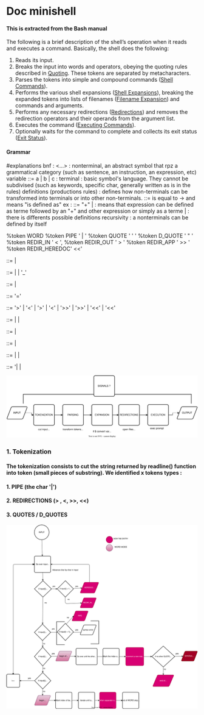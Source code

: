 # Doc minishell

#### This is extracted from the Bash manual 

The following is a brief description of the shell’s operation when it reads and executes a command. Basically, the shell does the following:
1. Reads its input.
2. Breaks the input into words and operators, obeying the quoting rules described in [Quoting](https://www.gnu.org/software/bash/manual/bash.html#Quoting). These tokens are separated by metacharacters.
3. Parses the tokens into simple and compound commands ([Shell Commands](https://www.gnu.org/software/bash/manual/bash.html#Shell-Commands)).
4. Performs the various shell expansions ([Shell Expansions](https://www.gnu.org/software/bash/manual/bash.html#Shell-Expansions)), breaking the expanded tokens into lists of filenames ([Filename Expansion](https://www.gnu.org/software/bash/manual/bash.html#Filename-Expansion)) and commands and arguments.
5. Performs any necessary redirections ([Redirections](https://www.gnu.org/software/bash/manual/bash.html#Redirections)) and removes the redirection operators and their operands from the argument list.
6. Executes the command ([Executing Commands](https://www.gnu.org/software/bash/manual/bash.html#Executing-Commands)).
7. Optionally waits for the command to complete and collects its exit status ([Exit Status](https://www.gnu.org/software/bash/manual/bash.html#Exit-Status)).


#### Grammar
#explanations bnf : 
<...> : nonterminal, an abstract symbol that rpz a grammatical category (such as sentence, an instruction, an expression, etc)
variable ::= a | b | c : terminal : basic symbol's language. They cannot be subdivised (such as keywords, specific char, generally written as is in the rules)
definitions (productions rules) : defines how non-terminals can be transformed into terminals or into other non-terminals. ::= is equal to -> and means "is defined as"
ex : <expression> ::= <terme> "+" <expression> | <terme> : means that expression can be defined as terme followed by an "+" and other expression or simply as a terme
| : there is differents possible definitions 
recursivity : a nonterminals can be defined by itself


%token WORD
%token PIPE			' | '
%token QUOTE		' ' '
%token D_QUOTE		' " '
%token REDIR_IN		' < ',
%token REDIR_OUT	' > '
%token REDIR_APP	' >> '
%token REDIR_HEREDOC' <<' 


<NUMBER> ::= <DIGIT>
           | <NUMBER> <DIGIT>

<WORD> ::= <ALPHA>
         | <WORD> <ALPHA>
         | <WORD> '_'

<WORD-LIST> ::= <WORD>
             |  <WORD-LIST> <WORD>

<ASSIGNMENT-WORD> ::= <WORD> '=' <WORD>

<REDIRECTION> ::=  '>' <WORD>
                |  '<' <WORD>
                |  <NUMBER> '>' <WORD>
                |  <NUMBER> '<' <WORD>
                |  '>>' <WORD>
                |  <NUMBER> '>>' <WORD>
                |  '<<' <WORD>
                |  <NUMBER> '<<' <WORD>


<SIMPLE-COMMAND-ELEMENT> ::= <WORD>
                          |  <ASSIGNMENT-WORD>
                          |  <REDIRECTION>

<REDIRECTION-LIST> ::= <REDIRECTION>
                    |  <REDIRECTION-LIST> <REDIRECTION>

<SIMPLE-COMMAND> ::=  <SIMPLE-COMMAND-ELEMENT>
                   |  <SIMPLE-COMMAND> <SIMPLE-COMMAND-ELEMENT>

<COMMAND> ::=  <SIMPLE-COMMAND>
            |  <SHELL-COMMAND>
            |  <SHELL-COMMAND> <REDIRECTION-LIST>

<PIPELINE-COMMAND> ::= <PIPELINE> '| <PIPELINE>
					| <COMMAND>	

























![flowchart](draws/flowchart.drawio.svg)

### 1. Tokenization 
#### The tokenization consists to cut the string returned by readline() function into token (small pieces of substring). We identified x tokens types :
#### 1. PIPE (the char '|') 
#### 2. REDIRECTIONS (> , <, >>, <<) 
#### 3. QUOTES / D_QUOTES

![flowchart](draws/doc_tokenization.drawio.svg)
